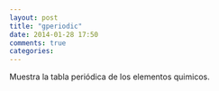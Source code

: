 ```yaml
---
layout: post
title: "gperiodic"
date: 2014-01-28 17:50
comments: true
categories: 
---
```

Muestra la tabla periódica de los elementos quimicos.

